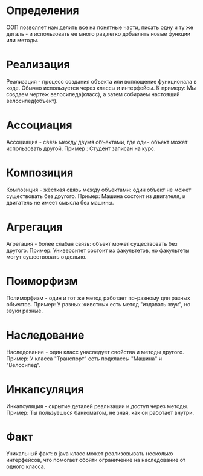 # Определения
ООП позволяет нам делить все на понятные части, писать одну и ту же деталь - и использовать ее много раз,легко добавлять новые функции или методы.
# Реализация
Реализация - процесс создания объекта или воплощение функционала в коде. Обычно используется через классы и интерфейсы. К примеру: Мы создаем чертеж велосипеда(класс), а затем собираем настоящий велосипед(объект).
# Ассоциация
Ассоциация - связь между двумя объектами, где один объект может использовать другой. Пример : Студент записан на курс.
# Композиция
Композиция - жёсткая связь между объектами: один объект не может существовать без другого. Пример: Машина состоит из двигателя, и двигатель не имеет смысла без машины.
# Агрегация
Агрегация - более слабая связь: объект может существовать без другого. Пример: Университет состоит из факультетов, но факультеты могут существовать отдельно.
# Поиморфизм
Полиморфизм - один и тот же метод работает по-разному для разных объектов. Пример: У разных животных есть метод "издавать звук", но звуки разные.
# Наследование
Наследование - один класс унаследует свойства и методы другого. Пример: У класса "Транспорт" есть подклассы "Машина" и "Велосипед".
# Инкапсуляция
Инкапсуляция - скрытие деталей реализации и доступ через методы. Пример: Ты пользуешься банкоматом, не зная, как он работает внутри.
# Факт
Уникальный факт: в java класс может реализовывать несколько интерфейсов, что помогает обойти ограничение на наследование от одного класса. 
